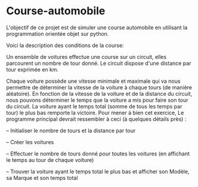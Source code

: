 #                              Course-automobile

L'objectif de ce projet est de simuler une course automobile en utilisant la programmation orientée objet sur python.

Voici la description des conditions de la course:


Un ensemble de voitures effectue une course sur un circuit, elles parcourent un nombre de tour donné.
Le circuit dispose d'une distance par tour exprimée en km.

Chaque voiture possède une vitesse minimale et maximale qui va nous permettre de déterminer la vitesse de la voiture à chaque tours (de manière aléatoire).
En fonction de la vitesse de la voiture et de la distance du circuit, nous pouvons déterminer le temps que la voiture a mis pour faire son tour du circuit.
La voiture ayant le temps total (somme de tous les temps par tour) le plus bas remporte la victoire.
Pour mener à bien cet exercice, Le programme principal devrait ressembler à ceci (à quelques détails près) :

– Initialiser le nombre de tours et la distance par tour

– Créer les voitures

– Effectuer le nombre de tours donné pour toutes les voitures (en affichant le temps au tour de chaque voiture)

– Trouver la voiture ayant le temps total le plus bas et afficher son Modèle, sa Marque et son temps total

